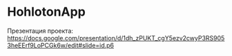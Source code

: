 # HohlotonApp
Презентация проекта: https://docs.google.com/presentation/d/1dh_zPUKT_cgY5ezv2cwyP3RS9053heEErf9LoPCGk6w/edit#slide=id.p6
